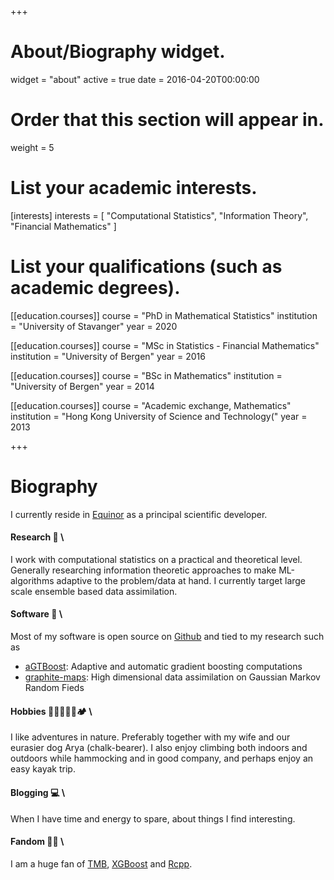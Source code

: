 +++
# About/Biography widget.
widget = "about"
active = true
date = 2016-04-20T00:00:00

# Order that this section will appear in.
weight = 5

# List your academic interests.
[interests]
  interests = [
    "Computational Statistics",
    "Information Theory",
    "Financial Mathematics"
  ]

# List your qualifications (such as academic degrees).
[[education.courses]]
  course = "PhD in Mathematical Statistics"
  institution = "University of Stavanger"
  year = 2020

[[education.courses]]
  course = "MSc in Statistics - Financial Mathematics"
  institution = "University of Bergen"
  year = 2016

[[education.courses]]
  course = "BSc in Mathematics"
  institution = "University of Bergen"
  year = 2014
  
[[education.courses]]
  course = "Academic exchange, Mathematics"
  institution = "Hong Kong University of Science and Technology("
  year = 2013
 
+++

# Biography

I currently reside in [Equinor](https://www.equinor.com/) as a principal scientific developer.

#### Research 🔭 \
I work with computational statistics on a practical and theoretical level. Generally researching information theoretic approaches to make ML-algorithms adaptive to the problem/data at hand. I currently target large scale ensemble based data assimilation.


#### Software 📱 \
Most of my software is open source on [Github](https://github.com/Blunde1) and tied to my research such as 

- [aGTBoost](https://github.com/Blunde1/agtboost): Adaptive and automatic gradient boosting computations
- [graphite-maps](https://github.com/equinor/graphite-maps): High dimensional data assimilation on Gaussian Markov Random Fieds

#### Hobbies 🧗🏻🐕‍🦺🛶🏕️ \
I like adventures in nature. Preferably together with my wife and our eurasier dog Arya (chalk-bearer).
I also enjoy climbing both indoors and outdoors while hammocking and in good company, and perhaps enjoy an easy kayak trip.

#### Blogging 💻 \
When I have time and energy to spare, about things I find interesting.

#### Fandom 🙏🏻 \
I am a huge fan of 
[TMB](https://github.com/kaskr/adcomp), 
[XGBoost](https://github.com/dmlc/xgboost) and 
[Rcpp](https://github.com/RcppCore/Rcpp).
